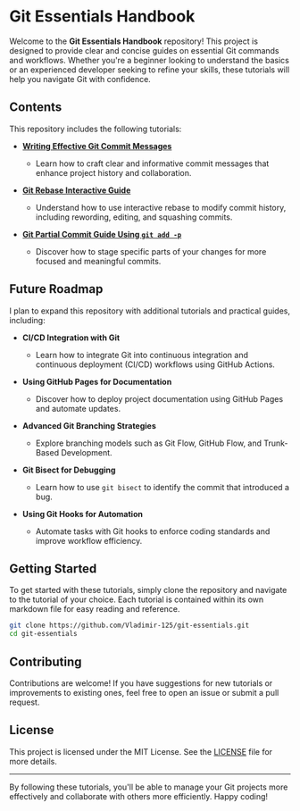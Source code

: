 # Git Essentials Handbook

Welcome to the **Git Essentials Handbook** repository! This project is designed to provide clear and concise guides on essential Git commands and workflows. Whether you're a beginner looking to understand the basics or an experienced developer seeking to refine your skills, these tutorials will help you navigate Git with confidence.

## Contents

This repository includes the following tutorials:

- [**Writing Effective Git Commit Messages**](commit-comment.md)
   - Learn how to craft clear and informative commit messages that enhance project history and collaboration.

- [**Git Rebase Interactive Guide**](interactive-rebase.md)
   - Understand how to use interactive rebase to modify commit history, including rewording, editing, and squashing commits.

- [**Git Partial Commit Guide Using `git add -p`**](partial-commit.md)
   - Discover how to stage specific parts of your changes for more focused and meaningful commits.

## Future Roadmap

I plan to expand this repository with additional tutorials and practical guides, including:

- **CI/CD Integration with Git**
  - Learn how to integrate Git into continuous integration and continuous deployment (CI/CD) workflows using GitHub Actions.

- **Using GitHub Pages for Documentation**
  - Discover how to deploy project documentation using GitHub Pages and automate updates.

- **Advanced Git Branching Strategies**
  - Explore branching models such as Git Flow, GitHub Flow, and Trunk-Based Development.

- **Git Bisect for Debugging**
  - Learn how to use `git bisect` to identify the commit that introduced a bug.

- **Using Git Hooks for Automation**
  - Automate tasks with Git hooks to enforce coding standards and improve workflow efficiency.

## Getting Started

To get started with these tutorials, simply clone the repository and navigate to the tutorial of your choice. Each tutorial is contained within its own markdown file for easy reading and reference.

```bash
git clone https://github.com/Vladimir-125/git-essentials.git
cd git-essentials
```

## Contributing

Contributions are welcome! If you have suggestions for new tutorials or improvements to existing ones, feel free to open an issue or submit a pull request.

## License

This project is licensed under the MIT License. See the [LICENSE](LICENSE) file for more details.

---

By following these tutorials, you'll be able to manage your Git projects more effectively and collaborate with others more efficiently. Happy coding!

